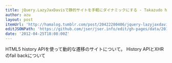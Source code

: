 ```yaml
---
title: jQuery.LazyJaxDavisで静的サイトを手軽にダイナミックにする - Takazudo hamalog
author: azu
layout: post
itemUrl: 'http://hamalog.tumblr.com/post/20422280406/jquery-lazyjaxdavis'
editJSONPath: 'https://github.com/jser/jser.info/edit/gh-pages/data/2012/04/index.json'
date: '2012-04-25T18:08:00Z'
---
```

HTML5 history APIを使って動的な遷移のサイトについて。
History APIとXHRのfail backについて
